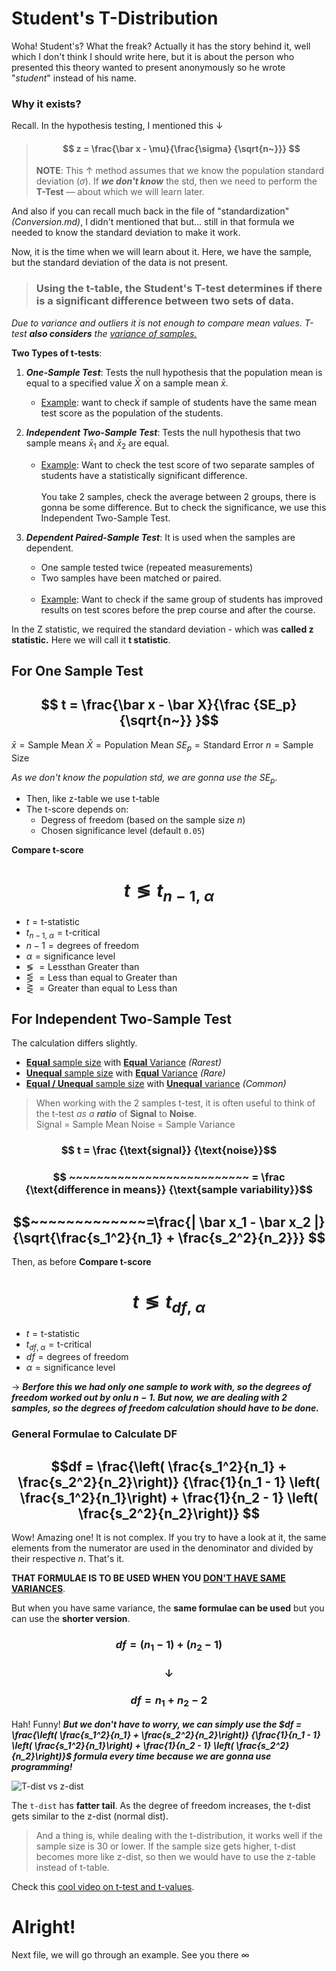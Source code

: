 # Student's T-Distribution
Woha! Student's? What the freak? 
Actually it has the story behind it, well which I don't think I should write here, but it is about the person who presented this theory wanted to present anonymously so he wrote "*student*" instead of his name. 

### Why it exists?
Recall. In the hypothesis testing, I mentioned this ↓
> #### $$ z = \frac{\bar x - \mu}{\frac{\sigma} {\sqrt{n~}}} $$
> **NOTE**: This ↑ method assumes that we know the population standard deviation ($\sigma$). If ***we don't know*** the std, then we need to perform the **T-Test** — about which we will learn later.

And also if you can recall much back in the file of "standardization" *(Conversion.md)*, I didn't mentioned that but... still in that formula we needed to know the standard deviation to make it work.

Now, it is the time when we will learn about it. Here, we have the sample, but the standard deviation of the data is not present. 

> ### Using the t-table, the Student's T-test determines if there is a significant difference between two sets of data.

*Due to variance and outliers it is not enough to compare mean values. T-test **also considers** the <U>variance of samples.</U>*

**Two Types of t-tests**:
1. ***One-Sample Test***: Tests the null hypothesis that the population mean is equal to a specified value $\bar X$ on a sample mean $\bar x$.
	- <u>Example</u>: want to check if sample of students have the same mean test score as the population of the students.
2. ***Independent Two-Sample Test***: Tests the null hypothesis that two sample means $\bar x_1$ and $\bar x_2$ are equal.
	- <u>Example</u>: Want to check the test score of two separate samples of students have a statistically significant difference. <br> <br>You take 2 samples, check the average between 2 groups, there is gonna be some difference. But to check the significance, we use this Independent Two-Sample Test.

3. ***Dependent Paired-Sample Test***: It is used when the samples are dependent. 
	- One sample tested twice (repeated measurements)
	- Two samples have been matched or paired.<br> <br>
	- <u>Example</u>: Want to check if the same group of students has improved results on test  scores before the prep course and after the course.


In the Z statistic, we required the standard deviation - which was **called z statistic.** Here we will call it **t statistic**.

## For One Sample Test

## $$ t = \frac{\bar x - \bar X}{\frac {SE_p} {\sqrt{n~}} }$$

$\bar x = \text{Sample Mean}$
$\bar X = \text{Population Mean}$
$SE_p = \text{Standard Error}$
$n = \text{Sample Size}$

*As we don't know the population std, we are gonna use the $SE_p$*. 
- Then, like z-table we use t-table
- The t-score depends on:
	- Degress of freedom (based on the sample size $n$)
	- Chosen significance level (default `0.05`)

**Compare t-score**
# $$t \lessgtr t_{n - 1, ~\alpha}$$
- $t = \text{t-statistic}$
- $t_{n - 1, ~\alpha} = \text{t-critical}$
- $n - 1 = \text{degrees of freedom}$
- $\alpha = \text{significance level}$
- $\lessgtr ~= \text{Lessthan Greater than}$
- $\lesseqgtr ~= \text{Less than equal to Greater than}$
- $\gtreqless ~= \text{Greater than equal to Less than}$

## For Independent Two-Sample Test
The calculation differs slightly.
- <u>**Equal** sample size</u> with <u>**Equal** Variance</u> *(Rarest)*
- <u> **Unequal** sample size</u> with <u>**Equal** Variance</u> *(Rare)*
- <u> **Equal / Unequal** sample size</u> with <u> **Unequal** variance</u> *(Common)*

> When working with the 2 samples t-test, it is often useful to think of the t-test *as a **ratio*** of **Signal** to **Noise**.
> <br>
> Signal = Sample Mean
> Noise = Sample Variance

### $$ t = \frac {\text{signal}} {\text{noise}}$$
### $$ ~~~~~~~~~~~~~~~~~~~~~~~~~~ = \frac {\text{difference in means}} {\text{sample variability}}$$
## $$~~~~~~~~~~~~~=\frac{| \bar x_1 - \bar x_2 |}{\sqrt{\frac{s_1^2}{n_1} + \frac{s_2^2}{n_2}}} $$

Then, as before
**Compare t-score**
# $$t \lessgtr t_{df,~\alpha}$$
- $t = \text{t-statistic}$
- $t_{df, ~\alpha} = \text{t-critical}$
- $df = \text{degrees of freedom}$
- $\alpha = \text{significance level}$

→ ***Berfore this we had only one sample to work with, so the degrees of freedom worked out by onlu $n -1$. But now, we are dealing with 2 samples, so the degrees of freedom calculation should have to be done.***

### General Formulae to Calculate DF
## $$df = \frac{\left( \frac{s_1^2}{n_1} +  \frac{s_2^2}{n_2}\right)} {\frac{1}{n_1 - 1} \left( \frac{s_1^2}{n_1}\right) + \frac{1}{n_2 - 1} \left( \frac{s_2^2}{n_2}\right)} $$

Wow! Amazing one! 
It is not complex. If you try to have a look at it, the same elements from the numerator are used in the denominator and divided by their respective $n$. That's it.

**THAT FORMULAE IS TO BE USED WHEN YOU <U>DON'T HAVE SAME VARIANCES</U>**.

But when you have same variance, the **same formulae can be used** but you can use the **shorter version**.

### $$df = (n_1 -1) + (n_2 - 1)$$
### $$↓$$
### $$df = n_1 + n_2 - 2$$

Hah! Funny! ***But we don't have to worry, we can simply use the $df = \frac{\left( \frac{s_1^2}{n_1} +  \frac{s_2^2}{n_2}\right)} {\frac{1}{n_1 - 1} \left( \frac{s_1^2}{n_1}\right) + \frac{1}{n_2 - 1} \left( \frac{s_2^2}{n_2}\right)}$ formula every time because we are gonna use programming!***

![T-dist vs z-dist](https://i.imgur.com/zP8HP8H.png)

The `t-dist` has **fatter tail**. As the degree of freedom increases, the t-dist gets similar to the z-dist (normal dist).

> And a thing is, while dealing with the t-distribution, it works well if the sample size is 30 or lower. If the sample size gets higher, t-dist becomes more like z-dist, so then we would have to use the z-table instead of t-table.

Check this [cool video on t-test and t-values](https://www.youtube.com/watch?v=pTmLQvMM-1M).

# Alright!
Next file, we will go through an example. See you there ∞